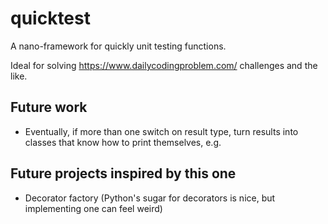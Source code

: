 # quicktest

A nano-framework for quickly unit testing functions.

Ideal for solving https://www.dailycodingproblem.com/ challenges and the like.


## Future work

* Eventually, if more than one switch on result type, turn results into classes that know how to print themselves, e.g.

## Future projects inspired by this one

* Decorator factory (Python's sugar for decorators is nice, but implementing one can feel weird)